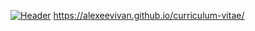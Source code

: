 [![Header](https://user-images.githubusercontent.com/75997562/161960463-f3bc2346-a952-42c1-8f2d-e6abaed7a3a3.png)]()
https://alexeevivan.github.io/curriculum-vitae/
